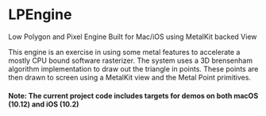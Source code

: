 # LPEngine
Low Polygon and Pixel Engine Built for Mac/iOS using MetalKit backed View

This engine is an exercise in using some metal features to accelerate a mostly CPU bound software rasterizer. The system uses a 3D brensenham algorithm implementation to draw out the triangle in points. These points are then drawn to screen using a MetalKit view and the Metal Point primitives.

#### Note: The current project code includes targets for demos on both macOS (10.12) and iOS (10.2)
